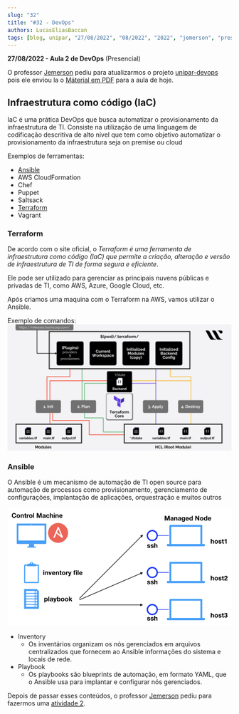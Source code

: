 ```yaml
---
slug: "32"
title: "#32 - DevOps"
authors: LucasEliasBaccan
tags: [blog, unipar, "27/08/2022", "08/2022", "2022", "jemerson", "presencial"]
---
```


**27/08/2022 - Aula 2 de DevOps** (Presencial)

O professor [Jemerson](/professores/jemerson) pediu para atualizarmos o projeto [unipar-devops](https://github.com/pos-unipar/unipar-devops) pois ele enviou la o [Máterial em PDF](/docs/aula-32/DevOps-Second.pdf) para a aula de hoje.

## Infraestrutura como código (IaC)

IaC é uma prática DevOps que busca automatizar o provisionamento da infraestrutura de TI. Consiste na utilização de uma linguagem de codificação descritiva de alto nível 
que tem como objetivo automatizar o provisionamento da infraestrutura seja on 
premise ou cloud

Exemplos de ferramentas: 
- [Ansible](#ansible)
- AWS CloudFormation
- Chef
- Puppet
- Saltsack
- [Terraform](#terraform)
- Vagrant

### Terraform

De acordo com o site oficial, o *Terraform é uma ferramenta de infraestrutura como código (IaC) que permite a criação, alteração e versão de infraestrutura de TI de forma segura e eficiente*.

Ele pode ser utilizado para gerenciar as principais nuvens públicas e privadas de TI, como AWS, Azure, Google Cloud, etc.

Após criamos uma maquina com o Terraform na AWS, vamos utilizar o Ansible.

Exemplo de comandos:
![](/docs/aula-32/Terraform-Cheat-Sheet.png)


### Ansible

O Ansible é um mecanismo de automação de TI open source para automação de processos como provisionamento, gerenciamento de configurações, implantação de aplicações, orquestração e muitos outros

![](/docs/aula-32/Ansible.png)

- Inventory
    - Os inventários organizam os nós gerenciados em arquivos centralizados que fornecem ao Ansible informações do sistema e locais de rede.
- Playbook
    - Os playbooks são blueprints de automação, em formato YAML, que o Ansible usa para implantar e configurar nós gerenciados.

Depois de passar esses conteúdos, o professor [Jemerson](/professores/jemerson) pediu para fazermos uma [atividade 2](/docs/devops#atividade-2).